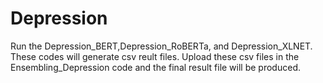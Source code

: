 # Depression
Run the Depression_BERT,Depression_RoBERTa, and Depression_XLNET. These codes will generate csv reult files. Upload these csv files in the Ensembling_Depression code and the final result file will be produced.
